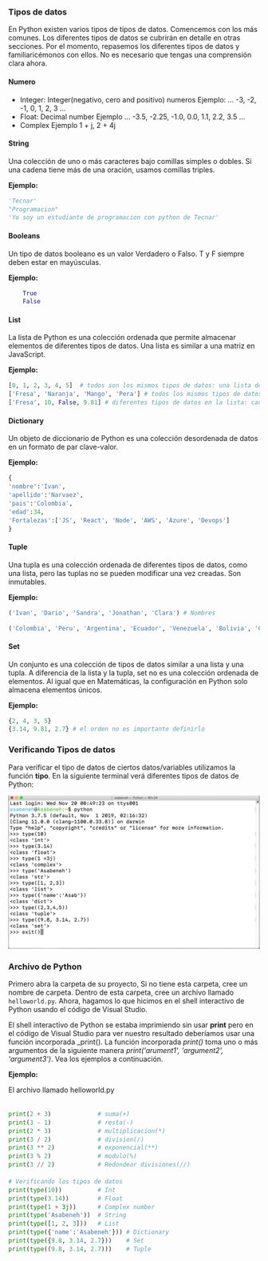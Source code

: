 ### Tipos de datos

En Python existen varios tipos de tipos de datos. Comencemos con los más comunes. Los diferentes tipos de datos se cubrirán en detalle en otras secciones. Por el momento, repasemos los diferentes tipos de datos y familiaricémonos con ellos. No es necesario que tengas una comprensión clara ahora.

#### Numero

- Integer: Integer(negativo, cero and positivo) numeros
    Ejemplo:
    ... -3, -2, -1, 0, 1, 2, 3 ...
- Float: Decimal number
    Ejemplo
    ... -3.5, -2.25, -1.0, 0.0, 1.1, 2.2, 3.5 ...
- Complex
    Ejemplo
    1 + j, 2 + 4j

#### String

Una colección de uno o más caracteres bajo comillas simples o dobles. Si una cadena tiene más de una oración, usamos comillas triples.

**Ejemplo:**

```py
'Tecnar'
"Programacion"
'Yo soy un estudiante de programacion con python de Tecnar'
```

#### Booleans

Un tipo de datos booleano es un valor Verdadero o Falso. T y F siempre deben estar en mayúsculas.

**Ejemplo:**

```python
    True  
    False 
```

#### List

La lista de Python es una colección ordenada que permite almacenar elementos de diferentes tipos de datos. Una lista es similar a una matriz en JavaScript.

**Ejemplo:**

```py
[0, 1, 2, 3, 4, 5]  # todos son los mismos tipos de datos: una lista de números
['Fresa', 'Naranja', 'Mango', 'Pera'] # todos los mismos tipos de datos: una lista de cadenas (frutas)
['Fresa', 10, False, 9.81] # diferentes tipos de datos en la lista: cadena, entero, booleano y flotante
```

#### Dictionary

Un objeto de diccionario de Python es una colección desordenada de datos en un formato de par clave-valor.

**Ejemplo:**

```py
{
'nombre':'Ivan',
'apellido':'Narvaez',
'pais':'Colombia', 
'edad':34, 
'Fortalezas':['JS', 'React', 'Node', 'AWS', 'Azure', 'Devops']
}
```

#### Tuple


Una tupla es una colección ordenada de diferentes tipos de datos, como una lista, pero las tuplas no se pueden modificar una vez creadas. Son inmutables.

**Ejemplo:**

```py
('Ivan', 'Dario', 'Sandra', 'Jonathan', 'Clara') # Nombres
```

```py
('Colombia', 'Peru', 'Argentina', 'Ecuador', 'Venezuela', 'Bolivia', 'Chile', 'Paraguay') # Paises
```

#### Set


Un conjunto es una colección de tipos de datos similar a una lista y una tupla. A diferencia de la lista y la tupla, set no es una colección ordenada de elementos. Al igual que en Matemáticas, la configuración en Python solo almacena elementos únicos.

**Ejemplo:**

```py
{2, 4, 3, 5}
{3.14, 9.81, 2.7} # el orden no es importante definirlo
```

### Verificando Tipos de datos

Para verificar el tipo de datos de ciertos datos/variables utilizamos la función **tipo**. En la siguiente terminal verá diferentes tipos de datos de Python:

![Checkeando tipos de datos](./images/checking_data_types.png)

### Archivo de Python

Primero abra la carpeta de su proyecto, Si no tiene esta carpeta, cree un nombre de carpeta. Dentro de esta carpeta, cree un archivo llamado `helloworld.py`. Ahora, hagamos lo que hicimos en el shell interactivo de Python usando el código de Visual Studio.

El shell interactivo de Python se estaba imprimiendo sin usar **print** pero en el código de Visual Studio para ver nuestro resultado deberíamos usar una función incorporada _print(). La función incorporada _print()_ toma uno o más argumentos de la siguiente manera _print('arument1', 'argument2', 'argument3')_. Vea los ejemplos a continuación.


**Ejemplo:**

El archivo llamado helloworld.py

```py

print(2 + 3)             # suma(+)
print(3 - 1)             # resta(-)
print(2 * 3)             # multiplicacion(*)
print(3 / 2)             # division(/)
print(3 ** 2)            # exponencial(**)
print(3 % 2)             # modulo(%)
print(3 // 2)            # Redondear divisiones(//)

# Verificando los tipos de datos
print(type(10))          # Int
print(type(3.14))        # Float
print(type(1 + 3j))      # Complex number
print(type('Asabeneh'))  # String
print(type([1, 2, 3]))   # List
print(type({'name':'Asabeneh'})) # Dictionary
print(type({9.8, 3.14, 2.7}))    # Set
print(type((9.8, 3.14, 2.7)))    # Tuple
```